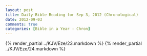```yaml
---
layout: post
title: Daily Bible Reading for Sep 3, 2012 (Chronological)
date: 2012-09-03
comments: true
categories: [Bible in a Year - Chron]
---
```

{% render_partial ../KJV/Eze/23.markdown %}
{% render_partial ../KJV/Eze/24.markdown %}
